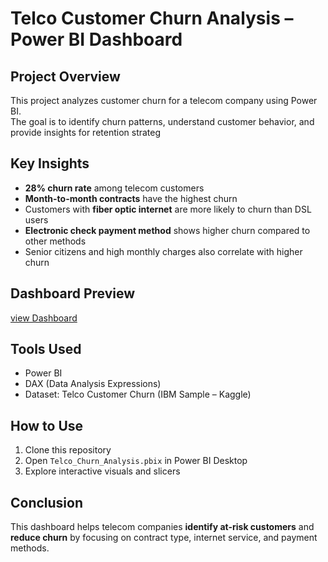 #  Telco Customer Churn Analysis – Power BI Dashboard

##  Project Overview
This project analyzes customer churn for a telecom company using Power BI.  
The goal is to identify churn patterns, understand customer behavior, and provide insights for retention strateg

##  Key Insights
- **28% churn rate** among telecom customers  
- **Month-to-month contracts** have the highest churn  
- Customers with **fiber optic internet** are more likely to churn than DSL users  
- **Electronic check payment method** shows higher churn compared to other methods  
- Senior citizens and high monthly charges also correlate with higher churn  



##  Dashboard Preview
<a href= "https://github.com/Anitha-Kunchala/Telecom-Churn-Analysis/blob/main/Screenshot%202025-08-20%20135931.png">view Dashboard </a>



##  Tools Used
- Power BI  
- DAX (Data Analysis Expressions)  
- Dataset: Telco Customer Churn (IBM Sample – Kaggle)  



## How to Use
1. Clone this repository  
2. Open `Telco_Churn_Analysis.pbix` in Power BI Desktop  
3. Explore interactive visuals and slicers  






##  Conclusion
This dashboard helps telecom companies **identify at-risk customers** and **reduce churn** by focusing on contract type, internet service, and payment methods.

